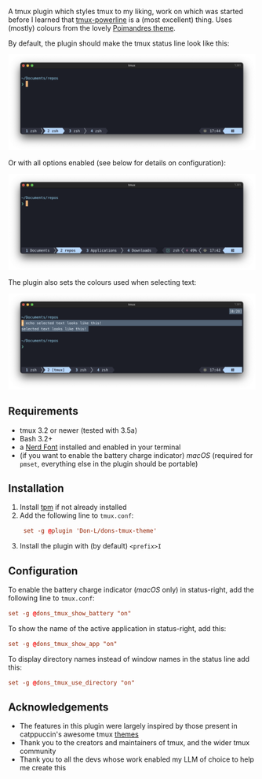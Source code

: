 A tmux plugin which styles tmux to my liking, work on which was started before I learned that [tmux-powerline](https://github.com/erikw/tmux-powerline) is a (most excellent) thing. Uses (mostly) colours from the lovely [Poimandres theme](https://github.com/drcmda/poimandres-theme).

By default, the plugin should make the tmux status line look like this:

![Default](screenshots/default.png)

Or with all options enabled (see below for details on configuration):

![All options](screenshots/all-options-enabled.png)

The plugin also sets the colours used when selecting text:

![Selected text](screenshots/selected-text.png)

## Requirements

- tmux 3.2 or newer (tested with 3.5a)
- Bash 3.2+
- a [Nerd Font](https://www.nerdfonts.com/) installed and enabled in your terminal
- (if you want to enable the battery charge indicator) *macOS* (required for `pmset`, everything else in the plugin should be portable)

## Installation

1. Install [tpm](https://github.com/tmux-plugins/tpm) if not already installed
2. Add the following line to `tmux.conf`:
      ```conf
       set -g @plugin 'Don-L/dons-tmux-theme'
      ```
3. Install the plugin with (by default) `<prefix>I`

## Configuration

To enable the battery charge indicator (*macOS* only) in status-right, add the following line to `tmux.conf`:
```conf
set -g @dons_tmux_show_battery "on"
```

To show the name of the active application in status-right, add this:
```conf
set -g @dons_tmux_show_app "on"
```

To display directory names instead of window names in the status line add this:
```conf
set -g @dons_tmux_use_directory "on"
```

## Acknowledgements

- The features in this plugin were largely inspired by those present in catppuccin's awesome tmux [themes](https://github.com/catppuccin/tmux)
- Thank you to the creators and maintainers of tmux, and the wider tmux community
- Thank you to all the devs whose work enabled my LLM of choice to help me create this


